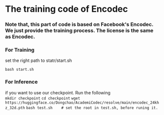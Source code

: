 # The training code of Encodec

### Note that, this part of code is based on Facebook's Encodec. We just provide the training process. The license is the same as Encodec.

### For Training
set the right path to statr/start.sh

`bash start.sh`

### For Inference
if you want to use our checkpoint. Run the following <br>
`mkdir checkpoint`
`cd checkpoint`
`wget https://huggingface.co/Dongchao/AcademiCodec/resolve/main/encodec_24khz_32d.pth`
`bash test.sh    # set the root in test.sh, before runing it.`